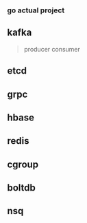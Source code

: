 ### go actual project

## kafka
   >producer
   >consumer

## etcd

## grpc

## hbase

## redis

## cgroup

## boltdb

## nsq
